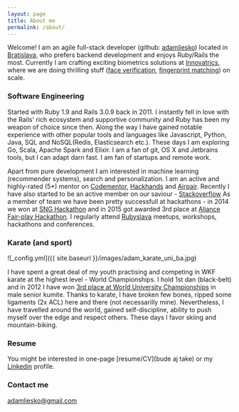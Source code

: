 ```yaml
---
layout: page
title: About me
permalink: /about/
---
```


Welcome! I am an agile full-stack developer (github: [adamliesko](http://www.github.com/adamliesko)) located in [Bratislava](https://en.wikipedia.org/wiki/Bratislava), who prefers backend development and enjoys Ruby/Rails the most. Currently I am crafting exciting biometrics solutions at [Innovatrics](http://www.innovatrics.com/), where we are doing thrilling stuff ([face verification](http://www.innovatrics.com/products/iface-sdk), [fingerprint matching](http://www.nist.gov/itl/iad/ig/minexiii.cfm)) on scale.

### Software Engineering

Started with Ruby 1.9 and Rails 3.0.9 back in 2011. I instantly fell in love with the Rails' rich ecosystem and supportive community and Ruby has been my weapon of choice since then. Along the way I have gained notable experience with other popular tools and languages like Javascript, Python, Java, SQL and NoSQL(Redis, Elasticsearch etc.). These days I am exploring Go, Scala, Apache Spark and Elixir. I am a fan of git, OS X and Jetbrains tools, but I can adapt darn fast. I am fan of startups and remote work.

Apart from pure development I am interested in machine learning (recommender systems), search and personalization. I am an active and highly-rated (5*) mentor on [Codementor](http://codementor.io/adamliesko), [Hackhands](http://hackhands.com/adamliesko) and [Airpair](https://www.airpair.com/). Recently I have also started to be an active member on our saviour - [Stackoverflow](http://stackoverflow.com/users/1212336/adamliesko) As a member of team we have been pretty successfull at hackathons - in 2014 we won at [SNG Hackathon](http://www.hackathon.io/hackathon-sng/projects) and in 2015 got awarded 3rd place at [Aliance Fair-play Hackathon](http://hackathon.fair-play.sk/). I regularly attend [Rubyslava](http://rubyslava.sk/english.html) meetups, workshops, hackathons and  conferences.

### Karate (and sport)
![_config.yml]({{ site.baseurl }}/images/adam_karate_uni_ba.jpg)

I have spent a great deal of my youth practising and competing in WKF karate at the highest level - World Championships. I hold 1st dan (black-belt) and in 2012 I have won [3rd place at World University Championships](http://www.fisu.net/en/8th-World-University-Karate-Championship-in-Bratislava-Opened-3133.html?mbID=4722) in male senior kumite. Thanks to karate, I have broken few bones, ripped some ligaments (2x ACL) here and there (not necessarilly mine). Nevertheless, I have travelled around the world, gained self-discipline, ability to push myself over the edge and respect others. These days I favor skiing and mountain-biking.


### Resume

You might be interested in one-page [resume/CV](bude aj take) or my [Linkedin](https://sk.linkedin.com/in/adamliesko) profile.

### Contact me
[adamliesko@gmail.com](mailto:adamliesko@gmail.com)

